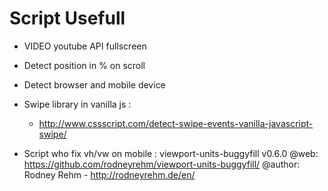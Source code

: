# Script Usefull

- VIDEO youtube API fullscreen
- Detect position in % on scroll
- Detect browser and mobile device
- Swipe library in vanilla js :
  - http://www.cssscript.com/detect-swipe-events-vanilla-javascript-swipe/

- Script who fix vh/vw on mobile :
  viewport-units-buggyfill v0.6.0
  @web: https://github.com/rodneyrehm/viewport-units-buggyfill/
  @author: Rodney Rehm - http://rodneyrehm.de/en/
